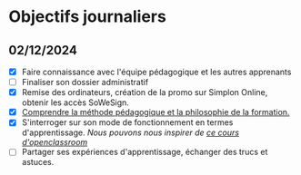 # Objectifs journaliers

## 02/12/2024

- [x] Faire connaissance avec l'équipe pédagogique et les autres apprenants
- [ ] Finaliser son dossier administratif
- [x] Remise des ordinateurs, création de la promo sur Simplon Online, obtenir les accès SoWeSign.
- [x] [Comprendre la méthode pédagogique et la philosophie de la formation.](https://simplonline.co/briefs/df8d41af-56a4-474c-81f6-27715303ea73)
- [x] S'interroger sur son mode de fonctionnement en termes d'apprentissage. _Nous pouvons nous inspirer de [ce cours d'openclassroom](https://openclassrooms.com/fr/courses/4312781-apprenez-a-apprendre/4807461-explorez-vos-differentes-intelligences)_
- [ ] Partager ses expériences d'apprentissage, échanger des trucs et astuces.
